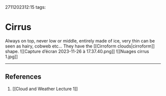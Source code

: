 2711202312:15
tags: 
# Cirrus

Always on top, never low or middle, entirely made of ice, very thin can be seen as hairy, cobweb etc... 
They have the [[Cirroform clouds|cirroform]] shape.
![[Capture d’écran 2023-11-26 à 17.37.40.png]]
![[Nuages cirrus 1.jpg]]


---
## References
1. [[Cloud and Weather Lecture 1]]